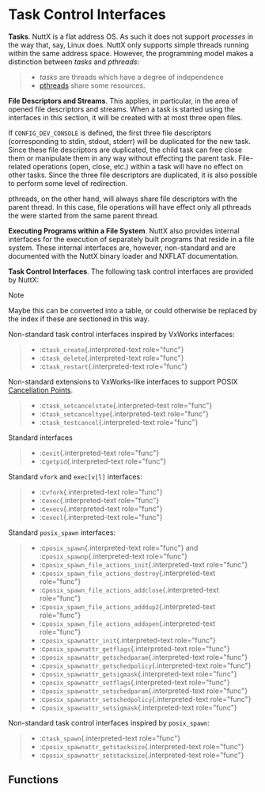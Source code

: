 Task Control Interfaces
=======================

**Tasks**. NuttX is a flat address OS. As such it does not support
*processes* in the way that, say, Linux does. NuttX only supports simple
threads running within the same address space. However, the programming
model makes a distinction between *tasks* and *pthreads*:

> -   *tasks* are threads which have a degree of independence
> -   [pthreads](#Pthread) share some resources.

**File Descriptors and Streams**. This applies, in particular, in the
area of opened file descriptors and streams. When a task is started
using the interfaces in this section, it will be created with at most
three open files.

If `CONFIG_DEV_CONSOLE` is defined, the first three file descriptors
(corresponding to stdin, stdout, stderr) will be duplicated for the new
task. Since these file descriptors are duplicated, the child task can
free close them or manipulate them in any way without effecting the
parent task. File-related operations (open, close, etc.) within a task
will have no effect on other tasks. Since the three file descriptors are
duplicated, it is also possible to perform some level of redirection.

pthreads, on the other hand, will always share file descriptors with the
parent thread. In this case, file operations will have effect only all
pthreads the were started from the same parent thread.

**Executing Programs within a File System**. NuttX also provides
internal interfaces for the execution of separately built programs that
reside in a file system. These internal interfaces are, however,
non-standard and are documented with the NuttX binary loader and NXFLAT
documentation.

**Task Control Interfaces**. The following task control interfaces are
provided by NuttX:

Note

Maybe this can be converted into a table, or could otherwise be replaced
by the index if these are sectioned in this way.

Non-standard task control interfaces inspired by VxWorks interfaces:

> -   :c`task_create`{.interpreted-text role="func"}
> -   :c`task_delete`{.interpreted-text role="func"}
> -   :c`task_restart`{.interpreted-text role="func"}

Non-standard extensions to VxWorks-like interfaces to support POSIX
[Cancellation
Points](https://cwiki.apache.org/confluence/display/NUTTX/Cancellation+Points).

> -   :c`task_setcancelstate`{.interpreted-text role="func"}
> -   :c`task_setcanceltype`{.interpreted-text role="func"}
> -   :c`task_testcancel`{.interpreted-text role="func"}

Standard interfaces

> -   :c`exit`{.interpreted-text role="func"}
> -   :c`getpid`{.interpreted-text role="func"}

Standard `vfork` and `exec[v|l]` interfaces:

> -   :c`vfork`{.interpreted-text role="func"}
> -   :c`exec`{.interpreted-text role="func"}
> -   :c`execv`{.interpreted-text role="func"}
> -   :c`execl`{.interpreted-text role="func"}

Standard `posix_spawn` interfaces:

> -   :c`posix_spawn`{.interpreted-text role="func"} and
>     :c`posix_spawnp`{.interpreted-text role="func"}
> -   :c`posix_spawn_file_actions_init`{.interpreted-text role="func"}
> -   :c`posix_spawn_file_actions_destroy`{.interpreted-text
>     role="func"}
> -   :c`posix_spawn_file_actions_addclose`{.interpreted-text
>     role="func"}
> -   :c`posix_spawn_file_actions_adddup2`{.interpreted-text
>     role="func"}
> -   :c`posix_spawn_file_actions_addopen`{.interpreted-text
>     role="func"}
> -   :c`posix_spawnattr_init`{.interpreted-text role="func"}
> -   :c`posix_spawnattr_getflags`{.interpreted-text role="func"}
> -   :c`posix_spawnattr_getschedparam`{.interpreted-text role="func"}
> -   :c`posix_spawnattr_getschedpolicy`{.interpreted-text role="func"}
> -   :c`posix_spawnattr_getsigmask`{.interpreted-text role="func"}
> -   :c`posix_spawnattr_setflags`{.interpreted-text role="func"}
> -   :c`posix_spawnattr_setschedparam`{.interpreted-text role="func"}
> -   :c`posix_spawnattr_setschedpolicy`{.interpreted-text role="func"}
> -   :c`posix_spawnattr_setsigmask`{.interpreted-text role="func"}

Non-standard task control interfaces inspired by `posix_spawn`:

> -   :c`task_spawn`{.interpreted-text role="func"}
> -   :c`posix_spawnattr_getstacksize`{.interpreted-text role="func"}
> -   :c`posix_spawnattr_setstacksize`{.interpreted-text role="func"}

Functions
---------
